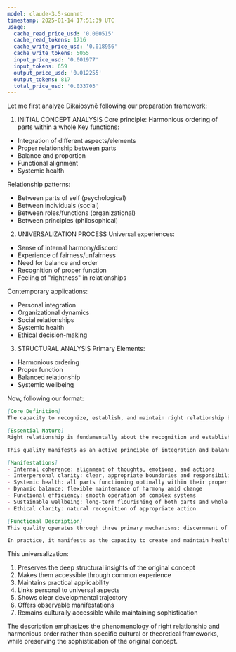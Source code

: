 ```yaml
---
model: claude-3.5-sonnet
timestamp: 2025-01-14 17:51:39 UTC
usage:
  cache_read_price_usd: '0.000515'
  cache_read_tokens: 1716
  cache_write_price_usd: '0.018956'
  cache_write_tokens: 5055
  input_price_usd: '0.001977'
  input_tokens: 659
  output_price_usd: '0.012255'
  output_tokens: 817
  total_price_usd: '0.033703'
---
```


Let me first analyze Dikaiosynē following our preparation framework:

1. INITIAL CONCEPT ANALYSIS
Core principle: Harmonious ordering of parts within a whole
Key functions:
- Integration of different aspects/elements
- Proper relationship between parts
- Balance and proportion
- Functional alignment
- Systemic health

Relationship patterns:
- Between parts of self (psychological)
- Between individuals (social)
- Between roles/functions (organizational)
- Between principles (philosophical)

2. UNIVERSALIZATION PROCESS
Universal experiences:
- Sense of internal harmony/discord
- Experience of fairness/unfairness
- Need for balance and order
- Recognition of proper function
- Feeling of "rightness" in relationships

Contemporary applications:
- Personal integration
- Organizational dynamics
- Social relationships
- Systemic health
- Ethical decision-making

3. STRUCTURAL ANALYSIS
Primary Elements:
- Harmonious ordering
- Proper function
- Balanced relationship
- Systemic wellbeing

Now, following our format:

```markdown
[Core Definition]
The capacity to recognize, establish, and maintain right relationship between parts within any whole system, whether internal (psychological), interpersonal (social), or organizational (structural). It manifests as a dynamic harmony where each element functions optimally in relation to all others, creating sustainable wholeness and wellbeing.

[Essential Nature]
Right relationship is fundamentally about the recognition and establishment of proper order, balance, and function within complex systems. It operates through discernment of the natural role and capacity of each element, combined with the practical wisdom to arrange these elements in ways that enable their highest expression while supporting the flourishing of the whole.

This quality manifests as an active principle of integration and balance rather than mere rule-following or external arrangement. It requires deep understanding of both parts and wholes, development of practical wisdom in managing relationships, and ongoing attention to maintenance of dynamic equilibrium as conditions change.

[Manifestations]
- Internal coherence: alignment of thoughts, emotions, and actions
- Interpersonal clarity: clear, appropriate boundaries and responsibilities
- Systemic health: all parts functioning optimally within their proper domain
- Dynamic balance: flexible maintenance of harmony amid change
- Functional efficiency: smooth operation of complex systems
- Sustainable wellbeing: long-term flourishing of both parts and whole
- Ethical clarity: natural recognition of appropriate action

[Functional Description]
This quality operates through three primary mechanisms: discernment of proper function and relationship, integration of parts into coherent wholes, and maintenance of dynamic balance. It begins with recognition of the natural capacities and roles of different elements, develops through practical experience in managing relationships, and matures into intuitive understanding of systemic harmony. The process requires both analytical clarity and synthetic wisdom, combining detailed understanding with holistic awareness.

In practice, it manifests as the capacity to create and maintain healthy, functional systems at any scale. This ranges from personal psychological integration to management of complex organizations or societies. It enables recognition of dysfunction, guides corrective action, and supports ongoing development of increasingly sophisticated and stable forms of order. Success appears as systems that function smoothly, adapt appropriately, and support the flourishing of all their elements.
```

This universalization:
1. Preserves the deep structural insights of the original concept
2. Makes them accessible through common experience
3. Maintains practical applicability
4. Links personal to universal aspects
5. Shows clear developmental trajectory
6. Offers observable manifestations
7. Remains culturally accessible while maintaining sophistication

The description emphasizes the phenomenology of right relationship and harmonious order rather than specific cultural or theoretical frameworks, while preserving the sophistication of the original concept.